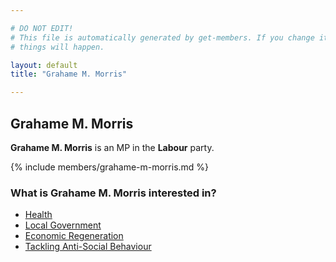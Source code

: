 ```yaml
---

# DO NOT EDIT!
# This file is automatically generated by get-members. If you change it, bad
# things will happen.

layout: default
title: "Grahame M. Morris"

---
```


## Grahame M. Morris

**Grahame M. Morris** is an MP in the **Labour** party.

{% include members/grahame-m-morris.md %}

### What is Grahame M. Morris interested in?


* [Health](/interests/health.html)
* [Local Government](/interests/local-government.html)
* [Economic Regeneration](/interests/economic-regeneration.html)
* [Tackling Anti-Social Behaviour](/interests/tackling-anti-social-behaviour.html)
